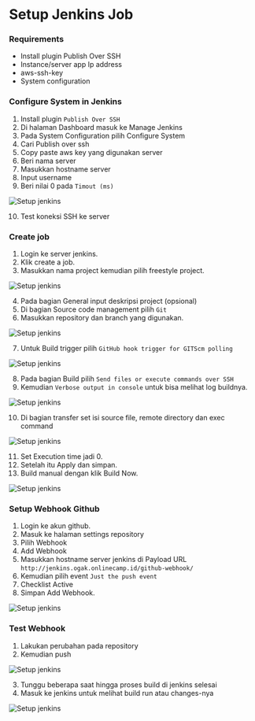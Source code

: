 # Setup Jenkins Job

### Requirements ###
- Install plugin Publish Over SSH
- Instance/server app Ip address
- aws-ssh-key
- System configuration

### Configure System in Jenkins ###
1. Install plugin ``Publish Over SSH``
2. Di halaman Dashboard masuk ke Manage Jenkins
3. Pada System Configuration pilih Configure System
4. Cari Publish over ssh
5. Copy paste aws key yang digunakan server
6. Beri nama server
7. Masukkan hostname server
8. Input username
9. Beri nilai 0 pada ``Timout (ms)``

![Setup jenkins](screenshot/gambar00.jpg) <br />

10. Test koneksi SSH ke server


### Create job ###
1. Login ke server jenkins.
2. Klik create a job.
3. Masukkan nama project kemudian pilih freestyle project.

![Setup jenkins](screenshot/gambar0.jpg) <br />

4. Pada bagian General input deskripsi project (opsional)
5. Di bagian Source code management pilih ``Git``
6. Masukkan repository dan branch yang digunakan.

![Setup jenkins](screenshot/gambar1.jpg) <br />

7. Untuk Build trigger pilih ``GitHub hook trigger for GITScm polling``

![Setup jenkins](screenshot/gambar1a.jpg) <br />

8. Pada bagian Build pilih ``Send files or execute commands over SSH``
9. Kemudian ``Verbose output in console`` untuk bisa melihat log buildnya.

![Setup jenkins](screenshot/gambar1b.jpg) <br />

10. Di bagian transfer set isi source file, remote directory dan exec command

![Setup jenkins](screenshot/gambar1c.jpg) <br />

11. Set Execution time jadi 0.
12. Setelah itu Apply dan simpan.
13. Build manual dengan klik Build Now.

![Setup jenkins](screenshot/gambar1d.jpg) <br />

### Setup Webhook Github ###
1. Login ke akun github.
2. Masuk ke halaman settings repository
3. Pilih Webhook
4. Add Webhook
5. Masukkan hostname server jenkins di Payload URL `` http://jenkins.ogak.onlinecamp.id/github-webhook/ ``
6. Kemudian pilih event ``Just the push event``
7. Checklist Active
8. Simpan Add Webhook.

![Setup jenkins](screenshot/gambar2.jpg) <br />

### Test Webhook ###
1. Lakukan perubahan pada repository
2. Kemudian push

![Setup jenkins](screenshot/gambar3.jpg) <br />

3. Tunggu beberapa saat hingga proses build di jenkins selesai
4. Masuk ke jenkins untuk melihat build run atau changes-nya

![Setup jenkins](screenshot/gambar3a.jpg) <br />
